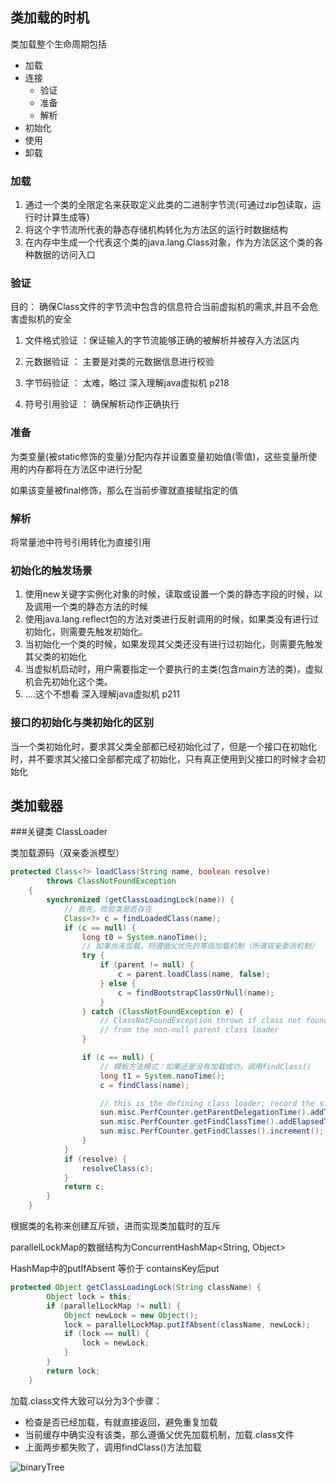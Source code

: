 ##  类加载的时机

类加载整个生命周期包括 

- 加载
- 连接
    - 验证
    - 准备
    - 解析
- 初始化
- 使用
- 卸载

### 加载

1. 通过一个类的全限定名来获取定义此类的二进制字节流(可通过zip包读取，运行时计算生成等)
2. 将这个字节流所代表的静态存储机构转化为方法区的运行时数据结构
3. 在内存中生成一个代表这个类的java.lang.Class对象，作为方法区这个类的各种数据的访问入口

### 验证

目的： 确保Class文件的字节流中包含的信息符合当前虚拟机的需求,并且不会危害虚拟机的安全

1. 文件格式验证 ：保证输入的字节流能够正确的被解析并被存入方法区内

2. 元数据验证 ： 主要是对类的元数据信息进行校验

3. 字节码验证 ： 太难，略过 深入理解java虚拟机 p218

4. 符号引用验证 ： 确保解析动作正确执行

### 准备

为类变量(被static修饰的变量)分配内存并设置变量初始值(零值)，这些变量所使用的内存都将在方法区中进行分配

如果该变量被final修饰，那么在当前步骤就直接赋指定的值

### 解析

将常量池中符号引用转化为直接引用 


### 初始化的触发场景

1. 使用new关键字实例化对象的时候，读取或设置一个类的静态字段的时候，以及调用一个类的静态方法的时候
2. 使用java.lang.reflect包的方法对类进行反射调用的时候，如果类没有进行过初始化，则需要先触发初始化。
3. 当初始化一个类的时候，如果发现其父类还没有进行过初始化，则需要先触发其父类的初始化
4. 当虚拟机启动时，用户需要指定一个要执行的主类(包含main方法的类)，虚拟机会先初始化这个类。
5. ....这个不想看 深入理解java虚拟机 p211

### 接口的初始化与类初始化的区别

当一个类初始化时，要求其父类全部都已经初始化过了，但是一个接口在初始化时，并不要求其父接口全部都完成了初始化，只有真正使用到父接口的时候才会初始化



##  类加载器

###关键类 ClassLoader

类加载源码（双亲委派模型）

```java
protected Class<?> loadClass(String name, boolean resolve)
        throws ClassNotFoundException
    {
        synchronized (getClassLoadingLock(name)) {
            // 首先，检验类是否存在
            Class<?> c = findLoadedClass(name);
            if (c == null) {
                long t0 = System.nanoTime();
                // 如果尚未加载，则遵循父优先的等级加载机制（所谓双亲委派机制）
                try {
                    if (parent != null) {
                        c = parent.loadClass(name, false);
                    } else {
                        c = findBootstrapClassOrNull(name);
                    }
                } catch (ClassNotFoundException e) {
                    // ClassNotFoundException thrown if class not found
                    // from the non-null parent class loader
                }

                if (c == null) {
                    // 模板方法模式：如果还是没有加载成功，调用findClass()
                    long t1 = System.nanoTime();
                    c = findClass(name);

                    // this is the defining class loader; record the stats
                    sun.misc.PerfCounter.getParentDelegationTime().addTime(t1 - t0);
                    sun.misc.PerfCounter.getFindClassTime().addElapsedTimeFrom(t1);
                    sun.misc.PerfCounter.getFindClasses().increment();
                }
            }
            if (resolve) {
                resolveClass(c);
            }
            return c;
        }
    }
````

根据类的名称来创建互斥锁，进而实现类加载时的互斥

parallelLockMap的数据结构为ConcurrentHashMap<String, Object>

HashMap中的putIfAbsent 等价于 containsKey后put

```java
protected Object getClassLoadingLock(String className) {
        Object lock = this;
        if (parallelLockMap != null) {
            Object newLock = new Object();
            lock = parallelLockMap.putIfAbsent(className, newLock);
            if (lock == null) {
                lock = newLock;
            }
        }
        return lock;
    }
````

加载.class文件大致可以分为3个步骤：

- 检查是否已经加载，有就直接返回，避免重复加载
- 当前缓存中确实没有该类，那么遵循父优先加载机制，加载.class文件
- 上面两步都失败了，调用findClass()方法加载

![binaryTree](../image/v2-b9d39568c0e3f87a5df6a0cbfe753cda_r.jpg)